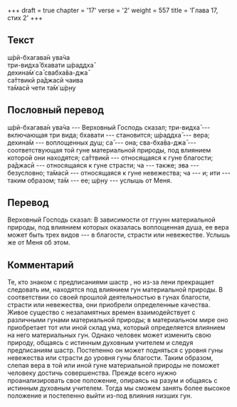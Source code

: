 +++
draft = true
chapter = '17'
verse = '2'
weight = 557
title = 'Глава 17, стих 2'
+++
## Текст

ш́рӣ-бхагава̄н ува̄ча  
три-видха̄ бхавати ш́раддха̄  
дехина̄м̇ са̄ свабха̄ва-джа̄  
са̄ттвикӣ ра̄джасӣ чаива  
та̄масӣ чети та̄м̇ ш́р̣н̣у

## Пословный перевод

ш́рӣ-бхагава̄н ува̄ча --- Верховный Господь сказал; три-видха̄ ---
включающая три вида; бхавати --- становится; ш́раддха̄ --- вера; дехина̄м
--- воплощенных душ; са̄ --- она; сва-бха̄ва-джа̄ --- соответствующая той
гуне материальной природы, под влиянием которой они находятся; са̄ттвикӣ
--- относящаяся к гуне благости; ра̄джасӣ --- относящаяся к гуне страсти;
ча --- также; эва --- безусловно; та̄масӣ --- относящаяся к гуне
невежества; ча --- и; ити --- таким образом; та̄м --- ее; ш́р̣н̣у --- услышь
от Меня.

## Перевод

Верховный Господь сказал: В зависимости от ггуунн материальной природы,
под влиянием которых оказалась воплощенная душа, ее вера может быть трех
видов --- в благости, страсти или невежестве. Услышь же от Меня об этом.

## Комментарий

Те, кто знаком с предписаниями шастр , но из-за лени прекращает
следовать им, находятся под влиянием гун материальной природы. В
соответствии со своей прошлой деятельностью в гунах благости, страсти
или невежества, они приобрели определенные качества. Живое существо с
незапамятных времен взаимодействует с различными гунами материальной
природы; в материальном мире оно приобретает тот или иной склад ума,
который определяется влиянием на него материальных гун. Однако человек
может изменить свою природу, общаясь с истинным духовным учителем и
следуя предписаниям шастр. Постепенно он может подняться с уровня гуны
невежества или страсти до уровня гуны благости. Таким образом, слепая
вера в той или иной гуне материальной природы не поможет человеку
достичь совершенства. Прежде всего нужно проанализировать свое
положение, опираясь на разум и общаясь с истинным духовным учителем.
Тогда мы сможем занять более высокое положение и постепенно выйти из-под
влияния низших гун.
